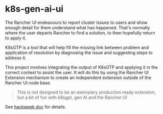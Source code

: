 # k8s-gen-ai-ui

The Rancher UI endeavours to report cluster issues to users and show enough detail for them understand what has happened. That's normally where the user departs Rancher to find a solution, to then hopefully return to apply it. 

K8sGTP is a tool that will help fill the missing link between problem and application of resolution by diagnosing the issue and suggesting steps to address it.

This project involves integrating the output of K8sGTP and applying it in the correct context to assist the user. It will do this by using the Rancher UI Extension mechanism to create an independent extension outside of the Rancher UI code base.

> This is not designed to be an exemplary production ready extension, but a bit of fun with k8sgpt, gen AI and the Rancher UI

See [hackweek doc](./hackweek.md) for details.